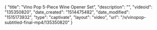 {
    "title": "Vino Pop 5-Piece Wine Opener Set",
    "description": "",
    "videoid": "135350820",
    "date_created": "1514475482",
    "date_modified": "1515173932",
    "type": "captivate",
    "layout": "video",
    "url": "\/v\/vinopop-subtitled-final-mp4\/135350820"
}